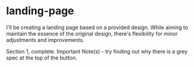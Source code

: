# landing-page
I'll be creating a landing page based on a provided design. While aiming to maintain the essence of the original design, there's flexibility for minor adjustments and improvements.

Section 1, complete. Important Note(s) - try finding out why there is a grey spec at the top of the button. 